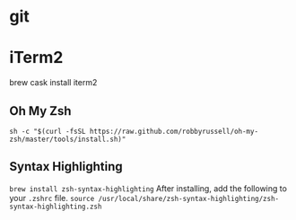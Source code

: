# git

# iTerm2
brew cask install iterm2

## Oh My Zsh
```sh -c "$(curl -fsSL https://raw.github.com/robbyrussell/oh-my-zsh/master/tools/install.sh)"```

## Syntax Highlighting
```brew install zsh-syntax-highlighting```
After installing, add the following to your `.zshrc` file. 
```source /usr/local/share/zsh-syntax-highlighting/zsh-syntax-highlighting.zsh```

